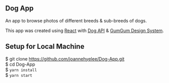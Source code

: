 ## Dog App
An app to browse photos of different breeds & sub-breeds of dogs.  

This app was created using [React](https://github.com/facebookincubator/create-react-app) with [Dog API](https://dog.ceo/dog-api/) & [GumGum Design System](http://ds.gumgum.com/stable).

## Setup for Local Machine
$ git clone https://github.com/joannehyelee/Dog-App.git  
$ cd Dog-App  
$ `yarn install`  
$ `yarn start`  